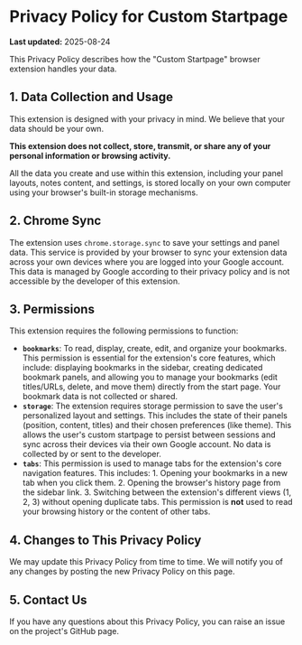 # Privacy Policy for Custom Startpage

**Last updated:** 2025-08-24

This Privacy Policy describes how the "Custom Startpage" browser extension handles your data.

## 1. Data Collection and Usage

This extension is designed with your privacy in mind. We believe that your data should be your own.

**This extension does not collect, store, transmit, or share any of your personal information or browsing activity.**

All the data you create and use within this extension, including your panel layouts, notes content, and settings, is stored locally on your own computer using your browser's built-in storage mechanisms.

## 2. Chrome Sync

The extension uses `chrome.storage.sync` to save your settings and panel data. This service is provided by your browser to sync your extension data across your own devices where you are logged into your Google account. This data is managed by Google according to their privacy policy and is not accessible by the developer of this extension.

## 3. Permissions

This extension requires the following permissions to function:

-   **`bookmarks`**: To read, display, create, edit, and organize your bookmarks. This permission is essential for the extension's core features, which include: displaying bookmarks in the sidebar, creating dedicated bookmark panels, and allowing you to manage your bookmarks (edit titles/URLs, delete, and move them) directly from the start page. Your bookmark data is not collected or shared.
-   **`storage`**: The extension requires storage permission to save the user's personalized layout and settings. This includes the state of their panels (position, content, titles) and their chosen preferences (like theme). This allows the user's custom startpage to persist between sessions and sync across their devices via their own Google account. No data is collected by or sent to the developer.
-   **`tabs`**: This permission is used to manage tabs for the extension's core navigation features. This includes: 1. Opening your bookmarks in a new tab when you click them. 2. Opening the browser's history page from the sidebar link. 3. Switching between the extension's different views (1, 2, 3) without opening duplicate tabs. This permission is **not** used to read your browsing history or the content of other tabs.

## 4. Changes to This Privacy Policy

We may update this Privacy Policy from time to time. We will notify you of any changes by posting the new Privacy Policy on this page.

## 5. Contact Us

If you have any questions about this Privacy Policy, you can raise an issue on the project's GitHub page.
